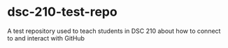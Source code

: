 # dsc-210-test-repo
A test repository used to teach students in DSC 210 about how to connect to and interact with GitHub
